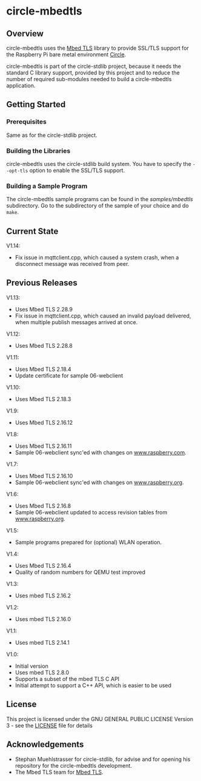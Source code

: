 # circle-mbedtls

## Overview

circle-mbedtls uses the [Mbed TLS](https://www.trustedfirmware.org/projects/mbed-tls/)
library to provide SSL/TLS support for the Raspberry Pi bare metal environment
[Circle](https://github.com/rsta2/circle).

circle-mbedtls is part of the circle-stdlib project, because it needs the
standard C library support, provided by this project and to reduce the number of
required sub-modules needed to build a circle-mbedtls application.

## Getting Started

### Prerequisites

Same as for the circle-stdlib project.

### Building the Libraries

circle-mbedtls uses the circle-stdlib build system. You have to specify the
`--opt-tls` option to enable the SSL/TLS support.

### Building a Sample Program

The circle-mbedtls sample programs can be found in the *samples/mbedtls*
subdirectory. Go to the subdirectory of the sample of your choice and do `make`.

## Current State

V1.14:

* Fix issue in mqttclient.cpp, which caused a system crash, when a disconnect
  message was received from peer.

## Previous Releases

V1.13:

* Uses Mbed TLS 2.28.9
* Fix issue in mqttclient.cpp, which caused an invalid payload delivered,
  when multiple publish messages arrived at once.

V1.12:

* Uses Mbed TLS 2.28.8

V1.11:

* Uses Mbed TLS 2.18.4
* Update certificate for sample 06-webclient

V1.10:

* Uses Mbed TLS 2.18.3

V1.9:

* Uses Mbed TLS 2.16.12

V1.8:

* Uses Mbed TLS 2.16.11
* Sample 06-webclient sync'ed with changes on www.raspberry.com.

V1.7:

* Uses Mbed TLS 2.16.10
* Sample 06-webclient sync'ed with changes on www.raspberry.org.

V1.6:

* Uses Mbed TLS 2.16.8
* Sample 06-webclient updated to access revision tables from www.raspberry.org.

V1.5:

* Sample programs prepared for (optional) WLAN operation.

V1.4:

* Uses Mbed TLS 2.16.4
* Quality of random numbers for QEMU test improved

V1.3:

* Uses mbed TLS 2.16.2

V1.2:

* Uses mbed TLS 2.16.0

V1.1:

* Uses mbed TLS 2.14.1

V1.0:

* Initial version
* Uses mbed TLS 2.8.0
* Supports a subset of the mbed TLS C API
* Initial attempt to support a C++ API, which is easier to be used

## License

This project is licensed under the GNU GENERAL PUBLIC LICENSE
Version 3 - see the [LICENSE](LICENSE) file for details

## Acknowledgements

* Stephan Muehlstrasser for circle-stdlib, for advise
  and for opening his repository for the circle-mbedtls development.
* The Mbed TLS team for [Mbed TLS](https://www.trustedfirmware.org/projects/mbed-tls/).
